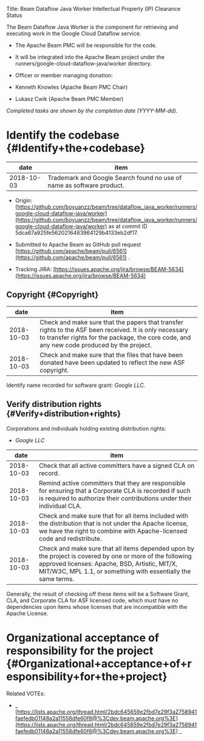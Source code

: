 Title: Beam Dataflow Java Worker Intellectual Property (IP) Clearance Status


The Beam Dataflow Java Worker is the component for retrieving and executing work in the Google Cloud Dataflow service.



- The Apache Beam PMC will be responsible for the code.


- It will be integrated into the Apache Beam project under the runners/google-cloud-dataflow-java/worker directory.


- Officer or member managing donation:


- Kenneth Knowles (Apache Beam PMC Chair)

- Lukasz Cwik (Apache Beam PMC Member)

 _Completed tasks are shown by the completion date (YYYY-MM-dd)._ 


# Identify the codebase {#Identify+the+codebase}

| date | item |
|------|------|
| 2018-10-03 | Trademark and Google Search found no use of name as software product. |



- Origin: [https://github.com/boyuanzz/beam/tree/dataflow_java_worker/runners/google-cloud-dataflow-java/worker](https://github.com/boyuanzz/beam/tree/dataflow_java_worker/runners/google-cloud-dataflow-java/worker) as at commit ID 5dca67a925fe5620216483964129b4133eb2df17.

- Submitted to Apache Beam as GitHub pull request [https://github.com/apache/beam/pull/6561](https://github.com/apache/beam/pull/6561) .

- Tracking JIRA: [https://issues.apache.org/jira/browse/BEAM-5634](https://issues.apache.org/jira/browse/BEAM-5634) 



## Copyright {#Copyright}

| date | item |
|------|------|
| 2018-10-03 | Check and make sure that the papers that transfer rights to the ASF been received. It is only necessary to transfer rights for the package, the core code, and any new code produced by the project. |
| 2018-10-03 | Check and make sure that the files that have been donated have been updated to reflect the new ASF copyright. |

Identify name recorded for software grant: _Google LLC._ 


## Verify distribution rights {#Verify+distribution+rights}

Corporations and individuals holding existing distribution rights:



-  _Google LLC_ 

| date | item |
|------|------|
| 2018-10-03 | Check that all active committers have a signed CLA on record. |
| 2018-10-03 | Remind active committers that they are responsible for ensuring that a Corporate CLA is recorded if such is required to authorize their contributions under their individual CLA. |
| 2018-10-03 | Check and make sure that for all items included with the distribution that is not under the Apache license, we have the right to combine with Apache-licensed code and redistribute. |
| 2018-10-03 | Check and make sure that all items depended upon by the project is covered by one or more of the following approved licenses: Apache, BSD, Artistic, MIT/X, MIT/W3C, MPL 1.1, or something with essentially the same terms. |

Generally, the result of checking off these items will be a Software Grant, CLA, and Corporate CLA for ASF licensed code, which must have no dependencies upon items whose licenses that are incompatible with the Apache License.


# Organizational acceptance of responsibility for the project {#Organizational+acceptance+of+responsibility+for+the+project}

Related VOTEs:



-  _ [https://lists.apache.org/thread.html/2bdc645659e2fbd7e29f3a2758941faefedb01148a2a11558dfe60f8@%3Cdev.beam.apache.org%3E](https://lists.apache.org/thread.html/2bdc645659e2fbd7e29f3a2758941faefedb01148a2a11558dfe60f8@%3Cdev.beam.apache.org%3E) _ 
